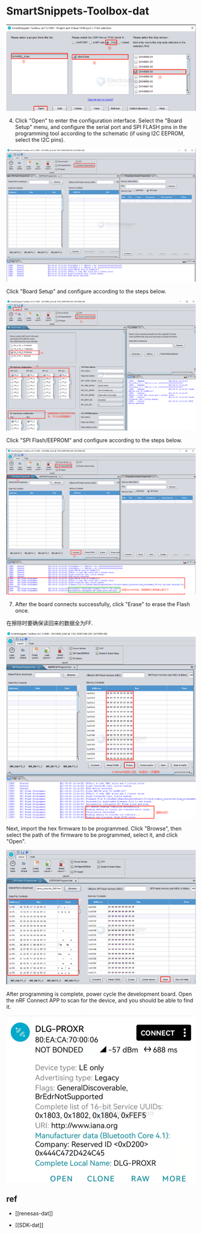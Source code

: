 # SmartSnippets-Toolbox-dat


![](2025-09-24-15-42-27.png)


4. Click "Open" to enter the configuration interface. Select the "Board Setup" menu, and configure the serial port and SPI FLASH pins in the programming tool according to the schematic (if using I2C EEPROM, select the I2C pins).

![](2025-09-24-15-43-19.png)

Click "Board Setup" and configure according to the steps below.

![](2025-09-24-15-45-11.png)

Click "SPI Flash/EEPROM" and configure according to the steps below.

![](2025-09-24-15-46-23.png)

7. After the board connects successfully, click "Erase" to erase the Flash once.

在擦除时要确保读回来的数据全为FF.


![](2025-09-24-15-47-04.png)

Next, import the hex firmware to be programmed. Click "Browse", then select the path of the firmware to be programmed, select it, and click "Open".

![](2025-09-24-15-47-33.png)

After programming is complete, power cycle the development board. Open the nRF Connect APP to scan for the device, and you should be able to find it.

![](2025-09-24-15-47-59.png)


## ref 

- [[renesas-dat]]

- [[SDK-dat]]